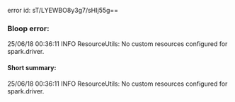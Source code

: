 error id: sT/LYEWBO8y3g7/sHIj55g==
### Bloop error:

25/06/18 00:36:11 INFO ResourceUtils: No custom resources configured for spark.driver.
#### Short summary: 

25/06/18 00:36:11 INFO ResourceUtils: No custom resources configured for spark.driver.